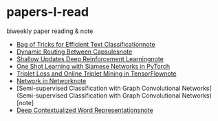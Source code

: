 # papers-I-read
biweekly paper reading &amp; note
* [Bag of Tricks for Efficient Text Classification](https://arxiv.org/pdf/1607.01759.pdf)[note](https://zhuanlan.zhihu.com/p/31118235)
* [Dynamic Routing Between Capsules](https://arxiv.org/pdf/1710.09829.pdf)[note](https://zhuanlan.zhihu.com/p/31491520)
* [Shallow Updates Deep Reinforcement Learning](https://arxiv.org/pdf/1705.07461.pdf)[note](https://zhuanlan.zhihu.com/p/33126397)
* [One Shot Learning with Siamese Networks in PyTorch](https://hackernoon.com/one-shot-learning-with-siamese-networks-in-pytorch-8ddaab10340e)
* [Triplet Loss and Online Triplet Mining in TensorFlow](https://omoindrot.github.io/triplet-loss#batch-hard-strategy)[note](https://zhuanlan.zhihu.com/p/35560666)
* [Network in Network](https://arxiv.org/pdf/1312.4400.pdf)[note](https://zhuanlan.zhihu.com/p/37683646)
* [Semi-supervised Classification with Graph Convolutional Networks](Semi-supervised Classification with Graph Convolutional Networks)[note]
* [Deep Contextualized Word Representations](https://arxiv.org/pdf/1802.05365.pdf)[note](https://zhuanlan.zhihu.com/p/38254332)
